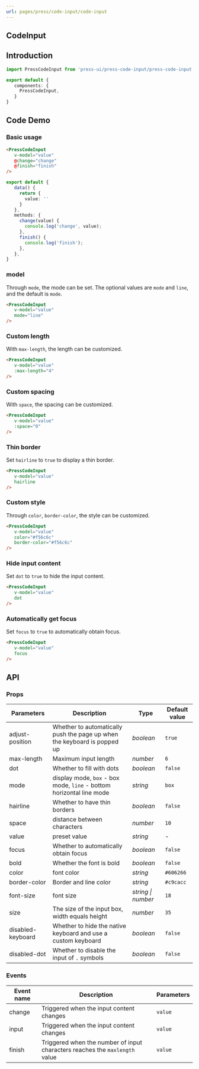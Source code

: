 ```yaml
---
url: pages/press/code-input/code-input
---
```


## CodeInput


## Introduction

```ts
import PressCodeInput from 'press-ui/press-code-input/press-code-input';

export default {
   components: {
     PressCodeInput,
   }
}
```

## Code Demo

### Basic usage

```html
<PressCodeInput
   v-model="value"
   @change="change"
   @finish="finish"
/>
```

```ts
export default {
   data() {
     return {
       value: ''
     }
   },
   methods: {
     change(value) {
       console.log('change', value);
     },
     finish() {
       console.log('finish');
     },
   },
}
```

### model

Through `mode`, the mode can be set. The optional values are `mode` and `line`, and the default is `mode`.

```html
<PressCodeInput
   v-model="value"
   mode="line"
/>
```

### Custom length

With `max-length`, the length can be customized.

```html
<PressCodeInput
   v-model="value"
   :max-length="4"
/>
```

### Custom spacing

With `space`, the spacing can be customized.

```html
<PressCodeInput
   v-model="value"
   :space="0"
/>
```

### Thin border

Set `hairline` to `true` to display a thin border.


```html
<PressCodeInput
   v-model="value"
   hairline
/>
```

### Custom style

Through `color`, `border-color`, the style can be customized.


```html
<PressCodeInput
   v-model="value"
   color="#f56c6c"
   border-color="#f56c6c"
/>
```

### Hide input content

Set `dot` to `true` to hide the input content.

```html
<PressCodeInput
   v-model="value"
   dot
/>
```

### Automatically get focus

Set `focus` to `true` to automatically obtain focus.

```html
<PressCodeInput
   v-model="value"
   focus
/>
```



## API

### Props

| Parameters        | Description                                                              | Type               | Default value |
| ----------------- | ------------------------------------------------------------------------ | ------------------ | ------------- |
| adjust-position   | Whether to automatically push the page up when the keyboard is popped up | _boolean_          | `true`        |
| max-length        | Maximum input length                                                     | _number_           | `6`           |
| dot               | Whether to fill with dots                                                | _boolean_          | `false`       |
| mode              | display mode, `box` - box mode, `line` - bottom horizontal line mode     | _string_           | `box`         |
| hairline          | Whether to have thin borders                                             | _boolean_          | `false`       |
| space             | distance between characters                                              | _number_           | `10`          |
| value             | preset value                                                             | _string_           | -             |
| focus             | Whether to automatically obtain focus                                    | _boolean_          | `false`       |
| bold              | Whether the font is bold                                                 | _boolean_          | `false`       |
| color             | font color                                                               | _string_           | `#606266`     |
| border-color      | Border and line color                                                    | _string_           | `#c9cacc`     |
| font-size         | font size                                                                | _string \| number_ | `18`          |
| size              | The size of the input box, width equals height                           | _number_           | `35`          |
| disabled-keyboard | Whether to hide the native keyboard and use a custom keyboard            | _boolean_          | `false`       |
| disabled-dot      | Whether to disable the input of `.` symbols                              | _boolean_          | `false`       |



### Events

| Event name | Description                                                                 | Parameters |
| ---------- | --------------------------------------------------------------------------- | ---------- |
| change     | Triggered when the input content changes                                    | `value`    |
| input      | Triggered when the input content changes                                    | `value`    |
| finish     | Triggered when the number of input characters reaches the `maxlength` value | `value`    |